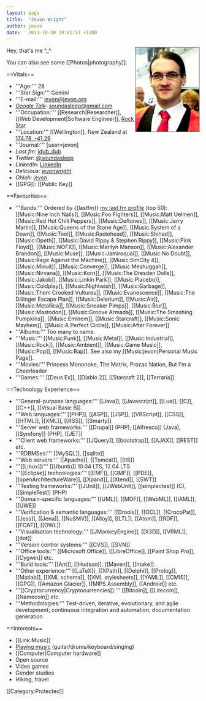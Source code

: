 ```yaml
---
layout: page
title:  "Jevon Wright"
author: jevon
date:   2013-10-30 19:01:57 +1300
---
```


<img src="/img/jevon/graduation.jpg" width="166" height="219" alt="A Photo of Jevon Wright" align="right" style="border:1px solid #666;">Hey, that's me ^_^

You can also see some [[Photos|photography]].

==Vitals==

* '''Age:''' 28
* '''Star Sign:''' Gemini
* '''E-mail:''' jevon@jevon.org
* *<a href="http://talk.google.com">Google Talk</a>*: soundasleep@gmail.com
* '''Occupation:''' [[Research|Researcher]], [[Web Development|Software Engineer]], <a href="http://journals.jevon.org/users/soundasleep/">Rock Star</a>
* '''Location:''' [[Wellington]], New Zealand at <a href="http://maps.google.com/maps?f=q&hl=en&geocode=&q=Wellington&sll=-41.293382,174.775679&sspn=0.088691,0.160675&ie=UTF8&t=k&z=13&iwloc=addr">174.78, -41.29</a>
* '''Journal:''' [user=jevon]
* *Last.fm:* <a href="http://www.last.fm/user/jdub_dub" title="My last.fm profile" class="lastfm">jdub_dub</a>
* *Twitter:* <a href="http://twitter.com/soundasleep" title="My Twitter account" class="twitter">@soundasleep</a>
* *LinkedIn:* <a href="http://www.linkedin.com/in/jevonwright" title="My LinkedIn profile" class="linkedin">LinkedIn</a>
* *Delicious:* <a href="http://www.delicious.com/jevonwright/" title="My Delicious bookmarks" class="delicious">jevonwright</a>
* *Ohloh:* <a href="https://www.ohloh.net/accounts/jevon" title="My Ohloh profile" class="ohloh">jevon</a>
* [[GPG]]: [[Public Key]]

==Favourites==

* '''Bands:''' Ordered by {{lastfm}} <a href="http://www.last.fm/user/jdub_dub">my last.fm profile</a> (top 50): [[Music:Nine Inch Nails]], [[Music:Foo Fighters]], [[Music:Matt Uelmen]], [[Music:Red Hot Chili Peppers]], [[Music:Deftones]], [[Music:Jerry Martin]], [[Music:Queens of the Stone Age]], [[Music:System of a Down]], [[Music:Tool]], [[Music:Radiohead]], [[Music:Shihad]], [[Music:Opeth]], [[Music:David Rippy & Stephen Rippy]], [[Music:Pink Floyd]], [[Music:NOFX]], [[Music:Marilyn Manson]], [[Music:Alexander Brandon]], [[Music:Muse]], [[Music:Jamiroquai]], [[Music:No Doubt]], [[Music:Rage Against the Machine]], [[Music:SimCity 4]], [[Music:Minuit]], [[Music:Converge]], [[Music:Meshuggah]], [[Music:Nirvana]], [[Music:Korn]], [[Music:The Dresden Dolls]], [[Music:Jakob]], [[Music:Linkin Park]], [[Music:Placebo]], [[Music:Coldplay]], [[Music:Nightwish]], [[Music:Garbage]], [[Music:Them Crooked Vultures]], [[Music:Evanescence]], [[Music:The Dillinger Escape Plan]], [[Music:Delerium]], [[Music:Air]], [[Music:Metallica]], [[Music:Sneaker Pimps]], [[Music:Blur]], [[Music:Mastodon]], [[Music:Groove Armada]], [[Music:The Smashing Pumpkins]], [[Music:Eminem]], [[Music:Starcraft]], [[Music:Sonic Mayhem]], [[Music:A Perfect Circle]], [[Music:After Forever]]
* '''Albums:''' Too many to name.
* '''Music:''' [[Music:Funk]], [[Music:Metal]], [[Music:Industrial]], [[Music:Rock]], [[Music:Ambient]], [[Music:Game Music]], [[Music:Pop]], [[Music:Rap]]. See also my [[Music:jevon|Personal Music Page]].
* '''Movies:''' Princess Mononoke, The Matrix, Prozac Nation, But I'm a Cheerleader
* '''Games:''' [[Deus Ex]], [[Diablo 2]], [[Starcraft 2]], [[Terraria]]

==Technology Experience==

* '''General-purpose languages:''' [[Java]], [[Javascript]], [[Lua]], [[C]], [[C++]], [[Visual Basic 6]]
* '''Web languages:''' [[PHP]], [[ASP]], [[JSP]], [[VBScript]], [[CSS]], [[HTML]], [[XML]], [[RSS]], [[Smarty]]
* '''Server web frameworks:''' [[Drupal]] (PHP), [[Alfresco]] (Java), [[Symfony]] (PHP), [[JET]]
* '''Client web frameworks:''' [[JQuery]], [[bootstrap]], [[AJAX]], [[REST]] etc.
* '''RDBMSes:''' [[MySQL]], [[sqlite]]
* '''Web servers:''' [[Apache]], [[Tomcat]], [[IIS]]
* '''[[Linux]]:''' [[Ubuntu]] 10.04 LTS, 12.04 LTS
* '''[[Eclipse]] technologies:''' [[EMF]], [[GMF]], [[PDE]], [[openArchitectureWare]], [[Xpand]], [[Xtend]], [[SWT]]
* '''Testing frameworks:''' [[JUnit]], [[JWebUnit]], [[simplectest]] (C), [[SimpleTest]] (PHP)
* '''Domain-specific languages:''' [[UML]], [[MOF]], [[WebML]], [[IAML]], [[UWE]]
* '''Verification & semantic languages:''' [[Drools]], [[OCL]], [[CrocoPat]], [[Jess]], [[Jena]], [[NuSMV]], [[Alloy]], [[LTL]], [[Atom]], [[RDF]], [[FOAF]], [[OWL]]
* '''Visualisation technology:''' [[JMonkeyEngine]], [[X3D]], [[VRML]], [[dot]]
* '''Version control systems:''' [[CVS]], [[SVN]]
* '''Office tools:''' [[Microsoft Office]], [[LibreOffice]], [[Paint Shop Pro]], [[Cygwin]] etc.
* '''Build tools:''' [[Ant]], [[Hudson]], [[Maven]], [[make]]
* '''Other experience:''' [[LaTeX]], [[XPath]], [[Delphi]], [[Prolog]], [[Matlab]], [[XML schema]], [[XML stylesheets]], [[YAML]], [[CMIS]], [[GPG]], [[Amazon Glacier]], [[MIPS Assembly]], [[Android]] etc.
* '''[[Cryptocurrency|Cryptocurrencies]]:''' [[Bitcoin]], [[Litecoin]], [[Namecoin]] etc.
* '''Methodologies:''' Test-driven, iterative, evolutionary, and agile development; continuous integration and automation; documentation generation

==Interests==

* [[Link:Music]]
* <a href="http://journals.jevon.org/users/soundasleep/">Playing music</a> (guitar/drums/keyboard/singing)
* [[Computer|Computer hardware]]
* Open source
* Video games
* Gender studies
* Hiking, travel

[[Category:Protected]]